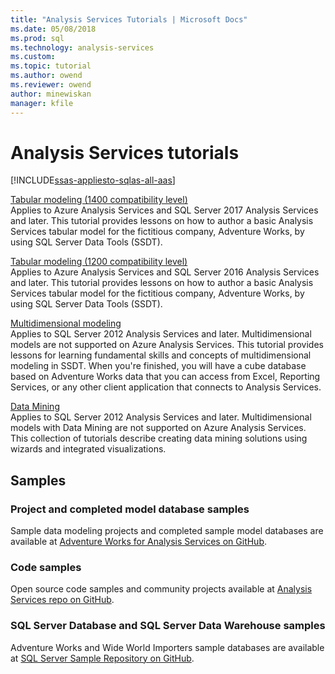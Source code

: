 ```yaml
---
title: "Analysis Services Tutorials | Microsoft Docs"
ms.date: 05/08/2018
ms.prod: sql
ms.technology: analysis-services
ms.custom:
ms.topic: tutorial
ms.author: owend
ms.reviewer: owend
author: minewiskan
manager: kfile
---
```

# Analysis Services tutorials
[!INCLUDE[ssas-appliesto-sqlas-all-aas](../includes/ssas-appliesto-sqlas-all-aas.md)]

[Tabular modeling (1400 compatibility level)](tutorial-tabular-1400/as-adventure-works-tutorial.md)   
Applies to Azure Analysis Services and SQL Server 2017 Analysis Services and later. This tutorial provides lessons on how to author a basic Analysis Services tabular model for the fictitious company, Adventure Works, by using SQL Server Data Tools (SSDT). 

[Tabular modeling (1200 compatibility level)](../analysis-services/tabular-modeling-adventure-works-tutorial.md)  
Applies to Azure Analysis Services and SQL Server 2016 Analysis Services and later. This tutorial provides lessons on how to author a basic Analysis Services tabular model for the fictitious company, Adventure Works, by using SQL Server Data Tools (SSDT).  
  
[Multidimensional modeling](../analysis-services/multidimensional-modeling-adventure-works-tutorial.md)  
Applies to SQL Server 2012 Analysis Services and later. Multidimensional models are not supported on Azure Analysis Services. This tutorial provides lessons for learning fundamental skills and concepts of multidimensional modeling in SSDT. When you're finished, you will have a cube database based on Adventure Works data that you can access from Excel, Reporting Services, or any other client application that connects to Analysis Services.  
  
[Data Mining](../analysis-services/data-mining-tutorials-analysis-services.md)  
Applies to SQL Server 2012 Analysis Services and later. Multidimensional models with Data Mining are not supported on Azure Analysis Services. This collection of tutorials describe creating data mining solutions using wizards and integrated visualizations.  
  
  
## Samples 
### Project and completed model database samples
Sample data modeling projects and completed sample model databases are available at [Adventure Works for Analysis Services on GitHub](https://github.com/Microsoft/sql-server-samples/releases/tag/adventureworks-analysis-services).

### Code samples
Open source code samples and community projects available at [Analysis Services repo on GitHub](https://github.com/Microsoft/Analysis-Services).

### SQL Server Database and SQL Server Data Warehouse samples  
Adventure Works and Wide World Importers sample databases are available at [SQL Server Sample Repository on GitHub](https://github.com/Microsoft/sql-server-samples).
  
  
  
